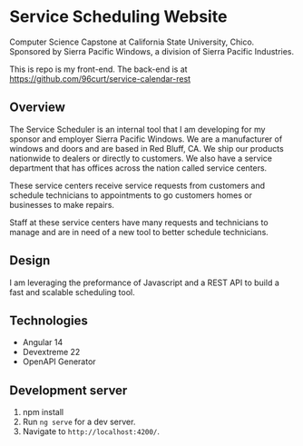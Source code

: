 # Service Scheduling Website
Computer Science Capstone at California State University, Chico.
Sponsored by Sierra Pacific Windows, a division of Sierra Pacific Industries.

This is repo is my front-end. The back-end is at https://github.com/96curt/service-calendar-rest

## Overview
 The Service Scheduler is an internal tool that I am developing for my sponsor and employer Sierra Pacific Windows. We are a manufacturer of windows and doors and are based in Red Bluff, CA. We ship our products nationwide to dealers or directly to customers. We also have a service department that has offices across the nation called service centers.

These service centers receive service requests from customers and schedule technicians to appointments to go customers homes or businesses to make repairs.

Staff at these service centers have many requests and technicians to manage and are in need of a new tool to better schedule technicians.


## Design
I am leveraging the preformance of Javascript and a REST API to build a fast and scalable scheduling tool.

## Technologies
- Angular 14
- Devextreme 22
- OpenAPI Generator

## Development server
1. npm install
2. Run `ng serve` for a dev server.
3. Navigate to `http://localhost:4200/`.
